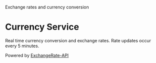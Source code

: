 Exchange rates and currency conversion

# Currency Service

Real time currency conversion and exchange rates. Rate updates occur every 5 minutes.

Powered by [ExchangeRate-API](https://www.exchangerate-api.com/)

